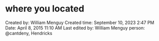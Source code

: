 # where you located

Created by: William Menguy
Created time: September 10, 2023 2:47 PM
Date: April 8, 2015 11:10 AM
Last edited by: William Menguy
person: @cantdeny, Hendricks